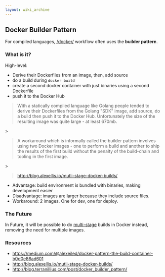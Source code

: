 ```yaml
---
layout: wiki_archive
---
```

## Docker Builder Pattern

For compiled languages, [/docker/](../docker.md) workflow often uses the **builder
pattern**.

### What is it?

High-level:

  - Derive their Dockerfiles from an image, then, add source
  - do a build during `docker build`
  - create a second docker container with just binaries using a second
    Dockerfile
  - push it to the Docker Hub

> With a statically compiled language like Golang people tended to
> derive their Dockerfiles from the Golang "SDK" image, add source, do a
> build then push it to the Docker Hub. Unfortunately the size of the
> resulting image was quite large - at least 670mb.

\>

> A workaround which is informally called the builder pattern involves
> using two Docker images - one to perform a build and another to ship
> the results of the first build without the penalty of the build-chain
> and tooling in the first image.

\>

> <http://blog.alexellis.io/mutli-stage-docker-builds/>

  - Advantage: build environment is bundled with binaries, making
    development easier
  - Disadvantage: images are larger because they include source files.
  - Workaround: 2 images. One for dev, one for deploy.

### The Future

In Future, it will be possible to do
[multi-stage](http://blog.alexellis.io/mutli-stage-docker-builds/)
builds in Docker instead, removing the need for multiple images.

### Resources

  - <https://medium.com/@alexeiled/docker-pattern-the-build-container-b0d0e86ad601>
  - <http://blog.alexellis.io/mutli-stage-docker-builds/>
  - <http://blog.terranillius.com/post/docker_builder_pattern/>
